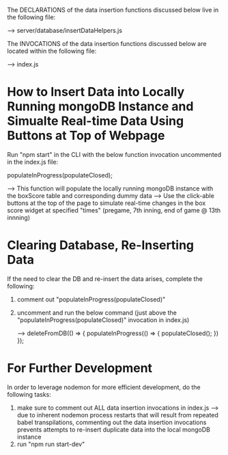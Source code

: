  
The DECLARATIONS of the data insertion functions discussed below live in the following file:
  
 --> server/database/insertDataHelpers.js

 The INVOCATIONS of the data insertion functions discussed below are located within the following file:

 --> index.js
 
 # How to Insert Data into Locally Running mongoDB Instance and Simualte Real-time Data Using Buttons at Top of Webpage

Run "npm start" in the CLI with the below function invocation uncommented in the index.js file:

 populateInProgress(populateClosed); 

--> This function will populate the locally running mongoDB instance with the boxScore table and corresponding dummy      data
--> Use the click-able buttons at the top of the page to simulate real-time changes in the box score widget at            specified "times" (pregame, 7th inning, end of game @ 13th innning)

# Clearing Database, Re-Inserting Data 

If the need to clear the DB and re-insert the data arises, complete the following:

  1) comment out "populateInProgress(populateClosed)"
  2) uncomment and run the below command (just above the "populateInProgress(populateClosed)" invocation in index.js)

      --> deleteFromDB(() => {
            populateInProgress(() => {
              populateClosed();
            })
         });

# For Further Development

In order to leverage nodemon for more efficient development, do the following tasks:

  1) make sure to comment out ALL data insertion invocations in index.js 
      --> due to inherent nodemon process restarts that will result from repeated babel transpilations, commenting        out the data insertion invocations prevents attempts to re-insert duplicate data into the local mongoDB         instance
  2) run "npm run start-dev"

